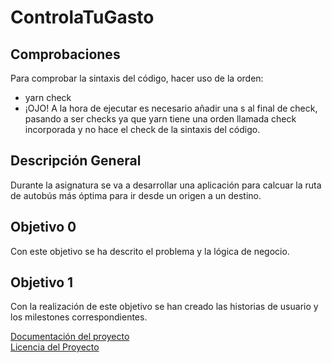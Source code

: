 # ControlaTuGasto

## Comprobaciones
Para comprobar la sintaxis del código, hacer uso de la orden:
  - yarn check
  - ¡OJO! A la hora de ejecutar es necesario añadir una s al final de check, pasando a ser checks ya que yarn tiene una orden llamada check incorporada y no hace el check de la sintaxis del código.



## Descripción General
Durante la asignatura se va a desarrollar una aplicación para calcuar la ruta de autobús más óptima para ir desde un origen a un destino.

## Objetivo 0
Con este objetivo se ha descrito el problema y la lógica de negocio.

## Objetivo 1
Con la realización de este objetivo se han creado las historias de usuario y los milestones correspondientes.


[Documentación del proyecto](docs/DOCUMENTACION.md)<br/>
[Licencia del Proyecto](docs/LICENSE.md)